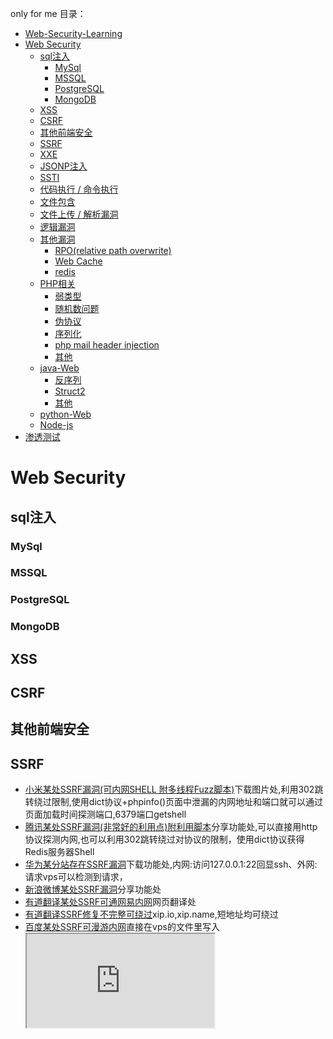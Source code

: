 only for me
目录：
- [Web-Security-Learning](#web-security-learning)
- [Web Security](#web-security)
    - [sql注入](#sql%E6%B3%A8%E5%85%A5)
        - [MySql](#mysql)
        - [MSSQL](#mssql)
        - [PostgreSQL](#postgresql)
        - [MongoDB](#mongodb)
    - [XSS](#xss)
    - [CSRF](#csrf)
    - [其他前端安全](#%E5%85%B6%E4%BB%96%E5%89%8D%E7%AB%AF%E5%AE%89%E5%85%A8)
    - [SSRF](#ssrf)
    - [XXE](#xxe)
    - [JSONP注入](#jsonp%E6%B3%A8%E5%85%A5)
    - [SSTI](#ssti)
    - [代码执行 / 命令执行](#%E4%BB%A3%E7%A0%81%E6%89%A7%E8%A1%8C--%E5%91%BD%E4%BB%A4%E6%89%A7%E8%A1%8C)
    - [文件包含](#%E6%96%87%E4%BB%B6%E5%8C%85%E5%90%AB)
    - [文件上传 / 解析漏洞](#%E6%96%87%E4%BB%B6%E4%B8%8A%E4%BC%A0--%E8%A7%A3%E6%9E%90%E6%BC%8F%E6%B4%9E)
    - [逻辑漏洞](#%E9%80%BB%E8%BE%91%E6%BC%8F%E6%B4%9E)
    - [其他漏洞](#%E5%85%B6%E4%BB%96%E6%BC%8F%E6%B4%9E)
        - [RPO(relative path overwrite)](#rporelative-path-overwrite)
        - [Web Cache](#web-cache)
        - [redis](#redis)
    - [PHP相关](#php%E7%9B%B8%E5%85%B3)
        - [弱类型](#%E5%BC%B1%E7%B1%BB%E5%9E%8B)
        - [随机数问题](#%E9%9A%8F%E6%9C%BA%E6%95%B0%E9%97%AE%E9%A2%98)
        - [伪协议](#%E4%BC%AA%E5%8D%8F%E8%AE%AE)
        - [序列化](#%E5%BA%8F%E5%88%97%E5%8C%96)
        - [php mail header injection](#php-mail-header-injection)
        - [其他](#%E5%85%B6%E4%BB%96)
    - [java-Web](#java-web)
        - [反序列](#%E5%8F%8D%E5%BA%8F%E5%88%97)
        - [Struct2](#struct2)
        - [其他](#%E5%85%B6%E4%BB%96-1)
    - [python-Web](#python-web)
    - [Node-js](#node-js)
- [渗透测试](#%E6%B8%97%E9%80%8F%E6%B5%8B%E8%AF%95)

<!-- more -->

# Web Security
## sql注入
### MySql
### MSSQL
### PostgreSQL
### MongoDB
## XSS
## CSRF
## 其他前端安全
## SSRF
+ [小米某处SSRF漏洞(可内网SHELL 附多线程Fuzz脚本)](https://shuimugan.com/bug/view?bug_no=215779)下载图片处,利用302跳转绕过限制,使用dict协议+phpinfo()页面中泄漏的内网地址和端口就可以通过页面加载时间探测端口,6379端口getshell
+ [腾讯某处SSRF漏洞(非常好的利用点)附利用脚本](https://shuimugan.com/bug/view?bug_no=215419)分享功能处,可以直接用http协议探测内网,也可以利用302跳转绕过对协议的限制，使用dict协议获得Redis服务器Shell
+ [华为某分站存在SSRF漏洞](https://shuimugan.com/bug/view?bug_no=214331)下载功能处,内网:访问127.0.0.1:22回显ssh、外网:请求vps可以检测到请求，
+ [新浪微博某处SSRF漏洞](https://shuimugan.com/bug/view?bug_no=214334)分享功能处
+ [有道翻译某处SSRF可通网易内网](https://shuimugan.com/bug/view?bug_no=198176)网页翻译处
+ [有道翻译SSRF修复不完整可绕过](https://shuimugan.com/bug/view?bug_no=214261)xip.io,xip.name,短地址均可绕过
+ [百度某处SSRF可漫游内网](https://shuimugan.com/bug/view?bug_no=214138)直接在vps的文件里写入<iframe src="http://10.16.83.164:8080">绕过
+ [有道翻译某处SSRF可通网易内网](https://shuimugan.com/bug/view?bug_no=198176)网页翻译处
+ [有道翻译某处SSRF可通网易内网](https://shuimugan.com/bug/view?bug_no=198176)网页翻译处
+ [有道翻译某处SSRF可通网易内网](https://shuimugan.com/bug/view?bug_no=198176)网页翻译处
+ [有道翻译某处SSRF可通网易内网](https://shuimugan.com/bug/view?bug_no=198176)网页翻译处

## XXE
+ [从开源中国的某XXE漏洞到主站shell](https://shuimugan.com/bug/view?bug_no=59911)在线格式化XML工具存在xxe,XXE读取到脚本文件/home/run/ssh_go.sh，内含SSH登陆密码。
+ [百度某平台Blind XXE漏洞&可Bool型SSRF攻击](https://shuimugan.com/bug/view?bug_no=134057)XML检查工具存在xxe
+ [搜狗某平台Blind XXE漏洞(读取文件/SSRF/Struts2命令执行)](https://shuimugan.com/bug/view?bug_no=135397)XML检查工具存在xxe
+ [百度某功能XML实体注入](https://shuimugan.com/bug/view?bug_no=58381)该功能点将用户输入的svg转换为对应的JPG图片，抓包构造特殊的svg文件然后下载图片，在图片中有回显
+ [百度某功能XML实体注入（二）](https://shuimugan.com/bug/view?bug_no=59783)在第一次修复后只过滤了ENTITY这个词，DTD 本身就支持调用外部的DTD文件，因此我们只需要在svg里加一个外部的DTD就绕过了
+ [鲜果网RSS导入Blind XXE漏洞](https://shuimugan.com/bug/view?bug_no=74069)支持导入OPML文件格式的订阅
+ [博客园某处XXE可下载任意文件](https://shuimugan.com/bug/view?bug_no=111828)博客搬家功能，可以通过导入XML添加博客
+ [用友人力资源管理软件全版本XXE漏洞](https://shuimugan.com/bug/view?bug_no=117316)登陆与重置密码时使用XML传输数据。
+ [AOL Website XML External Entity(XXE) Vulnerability](https://shuimugan.com/bug/view?bug_no=148793)xmlrpc
+ [国际php框架slim架构上存在XXE漏洞](https://shuimugan.com/bug/view?bug_no=156208)根据content-type来区分解析数据。新版本需求php5.5以上，以为不存在xxe，事实上xml外部实体的解析，和php版本并无关系，而是和编译时的libxml库版本有关
+ [唯品会存在Blind XXE 漏洞](https://shuimugan.com/bug/view?bug_no=168457) xfire是流行的webservice开发组件，其在invoke时使用了STAX解析XML导致XML实体注入发生 
+ [Xfire文件读取漏洞](http://www.anquan.us/static/bugs/wooyun-2016-0166751.html)
+ [Revisting XXE and abusing protocols](https://sensepost.com/blog/2014/revisting-xxe-and-abusing-protocols/)老外写的真难读，xxe+expect=RCE
+ [从开源中国的某XXE漏洞到主站shell](https://shuimugan.com/bug/view?bug_no=59911)
+ [从开源中国的某XXE漏洞到主站shell](https://shuimugan.com/bug/view?bug_no=59911)


## JSONP注入
## SSTI
## 代码执行 / 命令执行
## 文件包含
## 文件上传 / 解析漏洞
## 逻辑漏洞
## 其他漏洞
### RPO(relative path overwrite)
### Web Cache
### redis
## PHP相关
### 弱类型
### 随机数问题
### 伪协议
### 序列化
### php mail header injection
### 其他
## java-Web
### 反序列
### Struct2
## python-Web
## Node-js
# 渗透测试

